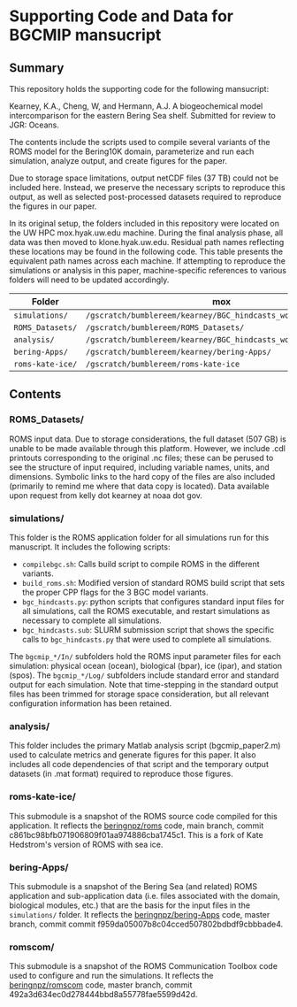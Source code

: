 # Supporting Code and Data for BGCMIP mansucript

## Summary

This repository holds the supporting code for the following mansucript:

Kearney, K.A., Cheng, W, and Hermann, A.J. A biogeochemical model intercomparison for the eastern Bering Sea shelf.  Submitted for review to JGR: Oceans.

The contents include the scripts used to compile several variants of the ROMS model for the Bering10K domain, parameterize and run each simulation, analyze output, and create figures for the paper.

Due to storage space limitations, output netCDF files (37 TB) could not be included here.  Instead, we preserve the necessary scripts to reproduce this output, as well as selected post-processed datasets required to reproduce the figures in our paper.

In its original setup, the folders included in this repository were located on the UW HPC mox.hyak.uw.edu machine.  During the final analysis phase, all data was then moved to klone.hyak.uw.edu.  Residual path names reflecting these locations may be found in the following code.  This table presents the equivalent path names across each machine.  If attempting to reproduce the simulations or analysis in this paper, machine-specific references to various folders will need to be updated accordingly.

| Folder | mox | klone |
| ------ | --- | ----- |
| ``simulations/`` | ``/gscratch/bumblereem/kearney/BGC_hindcasts_workdir/`` | ``/gscratch/cicoes/GR011377_bgcmip/BGC_hindcasts_workdir/`` |
| ``ROMS_Datasets/`` | ``/gscratch/bumblereem/ROMS_Datasets/`` | ``/gscratch/cicoes/GR011377_bgcmip/ROMS_Datasets/`` |
| ``analysis/`` | ``/gscratch/bumblereem/kearney/BGC_hindcasts_workdir/analysis/`` | ``/gscratch/cicoes/GR011377_bgcmip/BGC_hindcasts_workdir/analysis/``
|``bering-Apps/``|``/gscratch/bumblereem/kearney/bering-Apps/``| ``/gscratch/cicoes/GR011377_bgcmip/bering-Apps``|
|``roms-kate-ice/``|``/gscratch/bumblereem/roms-kate-ice``| ``/gscratch/cicoes/GR011377_bgcmip/roms-kate-ice``|

## Contents

### ROMS\_Datasets/

ROMS input data.  Due to storage considerations, the full dataset (507 GB) is unable to be made available through this platform.  However, we include .cdl printouts corresponding to the original .nc files; these can be perused to see the structure of input required, including variable names, units, and dimensions.  Symbolic links to the hard copy of the files are also included (primarily to remind me where that data copy is located).  Data available upon request from kelly dot kearney at noaa dot gov.

### simulations/

This folder is the ROMS application folder for all simulations run for this manuscript.  It includes the following scripts:

- ``compilebgc.sh``: Calls build script to compile ROMS in the different variants.
- ``build_roms.sh``: Modified version of standard ROMS build script that sets the proper CPP flags for the 3 BGC model variants.
- ``bgc_hindcasts.py``: python scripts that configures standard input files for all simulations, call the ROMS executable, and restart simulations as necessary to complete all simulations.
- ``bgc_hindcasts.sub``: SLURM submission script that shows the specific calls to ``bgc_hindcasts.py`` that were used to complete all simulations.

The ``bgcmip_*/In/`` subfolders hold the ROMS input parameter files for each simulation: physical ocean (ocean), biological (bpar), ice (ipar), and station (spos).  The ``bgcmip_*/Log/`` subfolders include standard error and standard output for each simulation.  Note that time-stepping in the standard output files has been trimmed for storage space consideration, but all relevant configuration information has been retained.

### analysis/

This folder includes the primary Matlab analysis script (bgcmip_paper2.m) used to calculate metrics and generate figures for this paper.  It also includes all code dependencies of that script and the temporary output datasets (in .mat format) required to reproduce those figures.

### roms-kate-ice/

This submodule is a snapshot of the ROMS source code compiled for this application.  It reflects the [beringnpz/roms](https://github.com/beringnpz/roms) code, main branch, commit c861bc98bfb071906809f01aa974886cba1745c1.  This is a fork of Kate Hedstrom's version of ROMS with sea ice.

### bering-Apps/

This submodule is a snapshot of the Bering Sea (and related) ROMS application and sub-application data (i.e. files associated with the domain, biological modules, etc.) that are the basis for the input files in the ``simulations/`` folder.  It reflects the [beringnpz/bering-Apps](https://github.com/beringnpz/bering-Apps) code, master branch, commit commit f959da05007b8c04cced507802bdbdf9cbbbade4.

### romscom/

This submodule is a snapshot of the ROMS Communication Toolbox code used to configure and run the simulations.  It reflects the [beringnpz/romscom](https://github.com/beringnpz/romscom) code, master branch, commit 492a3d634ec0d278444bbd8a55778fae5599d42d.




